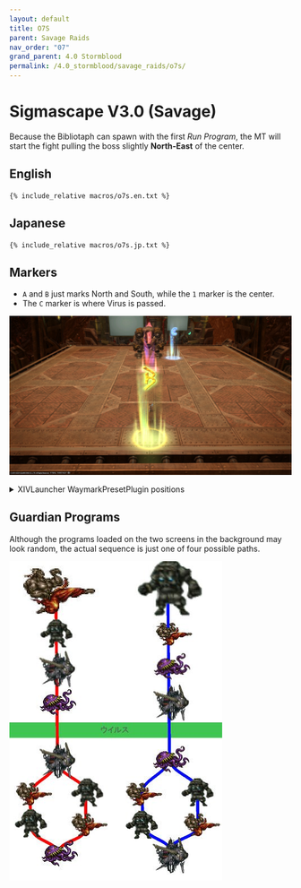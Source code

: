 ```yaml
---
layout: default
title: O7S
parent: Savage Raids
nav_order: "07"
grand_parent: 4.0 Stormblood
permalink: /4.0_stormblood/savage_raids/o7s/
---
```


# Sigmascape V3.0 (Savage)

Because the Bibliotaph can spawn with the first *Run Program*, the MT will
start the fight pulling the boss slightly **North-East** of the center.

## English
```
{% include_relative macros/o7s.en.txt %}
```

## Japanese
```
{% include_relative macros/o7s.jp.txt %}
```

## Markers

- `A` and `B` just marks North and South, while the `1` marker is the center.
- The `C` marker is where Virus is passed.

![](images/markers.jpg)
<details markdown=block>
<summary>XIVLauncher WaymarkPresetPlugin positions</summary>

```json
{
  "Name":"O7S",
  "MapID":294,
  "A":{"X":0.0,"Y":0.0,"Z":-19.0,"ID":0,"Active":true},
  "B":{"X":0.0,"Y":0.0,"Z":19.0,"ID":1,"Active":true},
  "C":{"X":5.0,"Y":0.0,"Z":-8.0,"ID":2,"Active":true},
  "D":{"X":0.0,"Y":0.0,"Z":0.0,"ID":3,"Active":false},
  "One":{"X":0.0,"Y":0.0,"Z":0.0,"ID":4,"Active":true},
  "Two":{"X":0.0,"Y":0.0,"Z":0.0,"ID":5,"Active":false},
  "Three":{"X":0.0,"Y":0.0,"Z":0.0,"ID":6,"Active":false},
  "Four":{"X":0.0,"Y":0.0,"Z":0.0,"ID":7,"Active":false}
}
```

</details>

## Guardian Programs

Although the programs loaded on the two screens in the background may look
random, the actual sequence is just one of four possible paths.

![](images/program_sequence.jpg)
